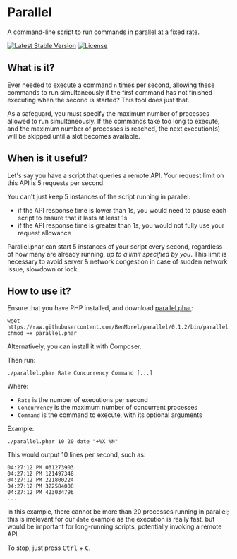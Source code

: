 # Parallel

A command-line script to run commands in parallel at a fixed rate.

[![Latest Stable Version](https://poser.pugx.org/benmorel/parallel/v/stable)](https://packagist.org/packages/benmorel/parallel)
[![License](https://img.shields.io/badge/license-MIT-blue.svg)](http://opensource.org/licenses/MIT)

## What is it?

Ever needed to execute a command `n` times per second, allowing these commands to run simultaneously if the first command
has not finished executing when the second is started? This tool does just that.
 
As a safeguard, you must specify the maximum number of processes allowed to run simultaneously. If the commands take
too long to execute, and the maximum number of processes is reached, the next execution(s) will be skipped until
a slot becomes available.

## When is it useful?

Let's say you have a script that queries a remote API. Your request limit on this API is 5 requests per second.

You can't just keep 5 instances of the script running in parallel:

- if the API response time is lower than 1s, you would need to pause each script to ensure that it lasts at least 1s
- if the API response time is greater than 1s, you would not fully use your request allowance

Parallel.phar can start 5 instances of your script every second, regardless of how many are already running, *up to a limit specified by you*. This limit is necessary to avoid server & network congestion in case of sudden network issue, slowdown or lock.

## How to use it?

Ensure that you have PHP installed, and download [parallel.phar](https://raw.githubusercontent.com/BenMorel/parallel/0.1.2/bin/parallel.phar):

    wget https://raw.githubusercontent.com/BenMorel/parallel/0.1.2/bin/parallel.phar
    chmod +x parallel.phar

Alternatively, you can install it with Composer.

Then run:

    ./parallel.phar Rate Concurrency Command [...]

Where:

- `Rate` is the number of executions per second
- `Concurrency` is the maximum number of concurrent processes
- `Command` is the command to execute, with its optional arguments

Example:

    ./parallel.phar 10 20 date "+%X %N"

This would output 10 lines per second, such as:

    04:27:12 PM 031273903
    04:27:12 PM 121497348
    04:27:12 PM 221800224
    04:27:12 PM 322584008
    04:27:12 PM 423034796
    ...

In this example, there cannot be more than 20 processes running in parallel; this is irrelevant for our `date` example as the execution is really fast, but would be important for long-running scripts, potentially invoking a remote API.

To stop, just press <kbd>Ctrl</kbd> + <kbd>C</kbd>.
